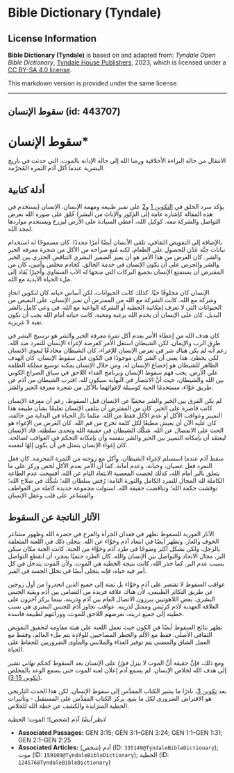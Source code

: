 # Bible Dictionary (Tyndale)

## License Information

**Bible Dictionary (Tyndale)** is based on and adapted from: _Tyndale Open Bible Dictionary_, [Tyndale House Publishers](https://tyndaleopenresources.com/), 2023, which is licensed under a [CC BY-SA 4.0 license](https://creativecommons.org/licenses/by-sa/4.0/legalcode.en).

This markdown version is provided under the same license.



--------------------------------

## سقوط الإنسان (id: 443707)

سقوط الإنسان\*
==============

الانتقال من حالة البراءة الأخلاقية ورضا الله إلى حالة الإدانة بالموت، التي حدثت في تاريخ البشرية عندما أكل آدَم الثمرة المُحرَّمة.

أدلة كتابية
-----------

يؤكد سرد الخلق في [التكوين 1](https://ref.ly/Gen1:1-Gen1:31) و[2](https://ref.ly/Gen2:1-Gen2:25) على تميز طبيعة ومهمة الإنسان. الإنسان (يستخدم في هذه المقالة كإشارة عامة إلى الذكور والإناث من البشر) خُلق على صورة الله بغرض التواصل والشركة معه. كوكيل الله، أُعطي السيادة على الأرض ليزرع ويستخدم مواردها لمجد الله.

بالإضافة إلى التفويض الثقافي، تلقى الأنسان أيضًا أمرًا محددًا. كان مسموحًا له استخدام نباتات جنَّة عَدْن للحصول على الطعام، لكنه مُنع صراحة من الأكل من شجرة معرفة الخير والشر. كان الغرض من هذا الأمر هو أن يميز الضمير البشري التناقض الجذري بين الخير والشر والحرص على أن يكون الإنسان في خدمة الخالق. كخادم مخلص وأمين، كان من المفترض أن يستمتع الإنسان بجميع البركات التي منحها له الآب السماوي وأخيرًا يُقاد إلى ملء الحياة الأبدية مع الله.

الإنسان كان مخلوقًا حيًا، كذلك كانت الحيوانات، لكن أساس حياته كان لتكوين اتحادٍ وشركة مع الله. كانت الشركة مع الله من المفترض أن تميز الإنسان، على النقيض من الحيوانات التي لا تعرف إمكانية الخطية أو الشركة الواعية مع الله. في وعي كامل بالشر البديل، كان على الإنسان أن يخدم الله برغبة ومحبة. كانت حياته أمام الله يجب أن تكون تقية لا غريزية.

كان هدف الله من إعطاء الأمر بعدم أكل ثمرة معرفة الخير والشر هو ترسيخ البشر في طرق الرب والإيمان، لكن الشيطان استغل الأمر كفرصة لإغراء الإنسان للتمرد ضد الله. رغم أنه لم يكن هناك شر في تعرض الإنسان للإغراء، كان الشيطان مخادعًا ليغوي الإنسان لكي يخطئ. هذا يعني أن الشر كان موجودًا في الكون قبل سقوط الإنسان. كان الهدف الظاهر للشيطان هو إخضاع الإنسان له، ومن خلال الإنسان يمكنه توسيع مملكة الظلمة على الأرض. يجب فهم سقوط الإنسان وبرنامج الفداء اللاحق في سياق الصراع الكوني بين الله والشيطان، حيث أنَّ الانتصار في النهاية سيكون لله. اقترب الشيطان من آدَم عن طريق حَوَّاء، مستخدمًا الحية كوسيلة لإغوائهما بالأكل من شجرة معرفة الخير والشر.

لم يكن الفرق بين الخير والشر مخفيًا عن الإنسان قبل السقوط، رغم أن معرفة الإنسان كانت قاصرة على الخير. كان من المفترض أن يتلقى الإنسان تعليمًا بشأن طبيعة هذا التمييز وعواقب الأكل أو عدم الأكل فقط من الله. مثلما نال الحياة في البداية من خالقه، كان عليه الآن أن يعيش مطيعًا لكل كلمة تخرج من فم الله. كان الغرض من الإغواء هو الحث على الانفصال عن الله. شكَّك الشيطان في حقيقة الله وتحدى سلطته. قاد الإنسان ليعتقد أن بإمكانه التمييز بين الخير والشر بنفسه وأن بإمكانه التحكم في العواقب لصالحه. كان إغواء الإنسان يتمثل في أن يكون إلهًا لنفسه.

سقط آدَم عندما استسلم لإغراء الشيطان، وأكل مع زوجته من الثمرة المحرمة. كان فعل التمرد فعل عصيان، وخيانة، وعدم أمانة. كما أن الأمر بعدم الأكل لخص وركز على ما يتعلق بالبر أمام الله، كذلك لخصت المعصية الابتعاد التام عن الله. أفسحت عدم الطاعة الكاملة لله المجال للتمرد الكامل والثورة التامة: رُفض سلطان الله؛ شُكِّك في صلاح الله؛ نوقشت حكمة الله؛ وتناقضت حقيقة الله. استولت مجموعة جديدة كاملة من العواطف والمشاعر على قلب وعقل الإنسان.

الآثار الناتجة عن السقوط
------------------------

الآثار الفورية للسقوط تظهر في فقدان الجرأة والفرح في حضرة الله وظهور مشاعر الخوف والعار. وتظهر أيضًا في ابتعاد آدَم وحَوَّاء عن الله. يتجلى ذلك في اللعنة المتعلقة بالرجل، ولكن بشكل أكثر وضوحًا في طرد آدَم وحَوَّاء من الجنة. كانت الجنة مكان سكن البر، مجال الاتحاد والتواصل بين الإنسان والله. كان الطرد حتميًا بمجرد أن انقطع التواصل بسبب عدم البر. كما حذر الله، كانت نتيجة الخطية هي الموت. ولأن الموت يتدخل في كل أمر فيه حياة، فإنه يتجلى أيضًا في تحلل الجسد في القبر.

عواقب السقوط لا تقتصر على آدَم وحَوَّاء بل تمتد إلى جميع الذين انحدروا من أول زوجين عن طريق التكاثر الطبيعي، لأن هناك علاقة فريدة من التضامن بين آدَم وبقية الجنس البشري. بعض اللاهوتيين يبرزون الاتصال العام بين آدَم وذريته، بينما يركز آخرون على العلاقة العهدية لآدَم كرئيس وممثل لذريته. عواقب تجاوز آدَم للجنس البشري هي نسب خطيته إلى جميع ذريته، تعرضهم اللاحق للموت، ووراثتهم لطبيعة فاسدة.

تظهر نتائج السقوط أيضًا في الكون حيث تعمل اللعنة على هيئة مقاومة لتحقيق التفويض الثقافي الأصلي. فقط مع الألم والخطر المصاحبين للولادة يتم ملء العالم، وفقط مع العمل الشاق والمضني يتم توفير الغذاء والملابس والمأوى الضروريين للحفاظ على الحياة.

ومع ذلك، فإنَّ حقيقة أنَّ الموت لا ينزل *فورًا* على الإنسان بعد السقوط كحكم *نهائي* تشير إلى هدف الله لخلاص الإنسان. لم يسمع آدم إعلان لعنة الموت حتى يسمع الوعد بالمخلص ([تكوين 3:15](https://ref.ly/Gen3:15)).

بعد [تكوين 3](https://ref.ly/Gen3:1-Gen3:24)، نادرًا ما يشير الكتاب المقدَّس إلى سقوط الإنسان، لكن هذا الحدث التاريخي هو الافتراض الضروري لكل ما يتبع. يركز الكتاب المقدَّس على المستقبل \- وتأثيرات الخطية المتزايدة والكشف عن خطة الله للخلاص.

*انظر أيضًا* آدَم (شخص)؛ الموت؛ الخطية.

* **Associated Passages:** GEN 3:15; GEN 3:1–GEN 3:24; GEN 1:1–GEN 1:31; GEN 2:1–GEN 2:25
* **Associated Articles:** آدم (شخص) (ID: `335149@TyndaleBibleDictionary`); موت (ID: `159109@TyndaleBibleDictionary`); الخطية (ID: `124576@TyndaleBibleDictionary`)

